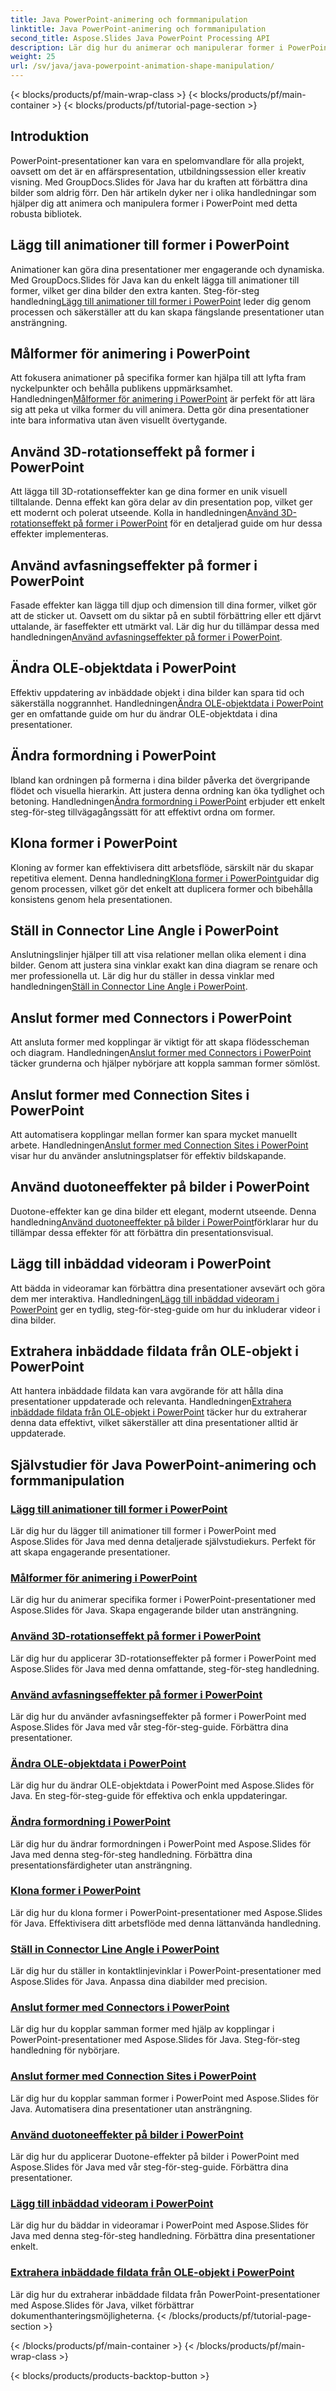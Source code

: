 ```yaml
---
title: Java PowerPoint-animering och formmanipulation
linktitle: Java PowerPoint-animering och formmanipulation
second_title: Aspose.Slides Java PowerPoint Processing API
description: Lär dig hur du animerar och manipulerar former i PowerPoint med Aspose.Slides för Java. Omfattande tutorials för dynamiska presentationer.
weight: 25
url: /sv/java/java-powerpoint-animation-shape-manipulation/
---
```


{< blocks/products/pf/main-wrap-class >}
{< blocks/products/pf/main-container >}
{< blocks/products/pf/tutorial-page-section >}


## Introduktion

PowerPoint-presentationer kan vara en spelomvandlare för alla projekt, oavsett om det är en affärspresentation, utbildningssession eller kreativ visning. Med GroupDocs.Slides för Java har du kraften att förbättra dina bilder som aldrig förr. Den här artikeln dyker ner i olika handledningar som hjälper dig att animera och manipulera former i PowerPoint med detta robusta bibliotek.

## Lägg till animationer till former i PowerPoint

Animationer kan göra dina presentationer mer engagerande och dynamiska. Med GroupDocs.Slides för Java kan du enkelt lägga till animationer till former, vilket ger dina bilder den extra kanten. Steg-för-steg handledning[Lägg till animationer till former i PowerPoint](./add-animations-to-shapes-powerpoint/) leder dig genom processen och säkerställer att du kan skapa fängslande presentationer utan ansträngning.

## Målformer för animering i PowerPoint

 Att fokusera animationer på specifika former kan hjälpa till att lyfta fram nyckelpunkter och behålla publikens uppmärksamhet. Handledningen[Målformer för animering i PowerPoint](./target-shapes-for-animation-powerpoint/) är perfekt för att lära sig att peka ut vilka former du vill animera. Detta gör dina presentationer inte bara informativa utan även visuellt övertygande.

## Använd 3D-rotationseffekt på former i PowerPoint

 Att lägga till 3D-rotationseffekter kan ge dina former en unik visuell tilltalande. Denna effekt kan göra delar av din presentation pop, vilket ger ett modernt och polerat utseende. Kolla in handledningen[Använd 3D-rotationseffekt på former i PowerPoint](./apply-3d-rotation-effect-shapes-powerpoint/) för en detaljerad guide om hur dessa effekter implementeras.

## Använd avfasningseffekter på former i PowerPoint

Fasade effekter kan lägga till djup och dimension till dina former, vilket gör att de sticker ut. Oavsett om du siktar på en subtil förbättring eller ett djärvt uttalande, är faseffekter ett utmärkt val. Lär dig hur du tillämpar dessa med handledningen[Använd avfasningseffekter på former i PowerPoint](./apply-bevel-effects-shapes-powerpoint/).

## Ändra OLE-objektdata i PowerPoint

 Effektiv uppdatering av inbäddade objekt i dina bilder kan spara tid och säkerställa noggrannhet. Handledningen[Ändra OLE-objektdata i PowerPoint](./change-ole-object-data-powerpoint/) ger en omfattande guide om hur du ändrar OLE-objektdata i dina presentationer.

## Ändra formordning i PowerPoint

 Ibland kan ordningen på formerna i dina bilder påverka det övergripande flödet och visuella hierarkin. Att justera denna ordning kan öka tydlighet och betoning. Handledningen[Ändra formordning i PowerPoint](./change-shape-order-powerpoint/) erbjuder ett enkelt steg-för-steg tillvägagångssätt för att effektivt ordna om former.

## Klona former i PowerPoint

 Kloning av former kan effektivisera ditt arbetsflöde, särskilt när du skapar repetitiva element. Denna handledning[Klona former i PowerPoint](./clone-shapes-powerpoint/)guidar dig genom processen, vilket gör det enkelt att duplicera former och bibehålla konsistens genom hela presentationen.

## Ställ in Connector Line Angle i PowerPoint

 Anslutningslinjer hjälper till att visa relationer mellan olika element i dina bilder. Genom att justera sina vinklar exakt kan dina diagram se renare och mer professionella ut. Lär dig hur du ställer in dessa vinklar med handledningen[Ställ in Connector Line Angle i PowerPoint](./set-connector-line-angle-powerpoint/).

## Anslut former med Connectors i PowerPoint

 Att ansluta former med kopplingar är viktigt för att skapa flödesscheman och diagram. Handledningen[Anslut former med Connectors i PowerPoint](./connect-shapes-using-connectors-powerpoint/) täcker grunderna och hjälper nybörjare att koppla samman former sömlöst.

## Anslut former med Connection Sites i PowerPoint

 Att automatisera kopplingar mellan former kan spara mycket manuellt arbete. Handledningen[Anslut former med Connection Sites i PowerPoint](./connect-shapes-using-connection-sites-powerpoint/) visar hur du använder anslutningsplatser för effektiv bildskapande.

## Använd duotoneeffekter på bilder i PowerPoint

 Duotone-effekter kan ge dina bilder ett elegant, modernt utseende. Denna handledning[Använd duotoneeffekter på bilder i PowerPoint](./apply-duotone-effects-images-powerpoint/)förklarar hur du tillämpar dessa effekter för att förbättra din presentationsvisual.

## Lägg till inbäddad videoram i PowerPoint

 Att bädda in videoramar kan förbättra dina presentationer avsevärt och göra dem mer interaktiva. Handledningen[Lägg till inbäddad videoram i PowerPoint](./add-embedded-video-frame-powerpoint/) ger en tydlig, steg-för-steg-guide om hur du inkluderar videor i dina bilder.

## Extrahera inbäddade fildata från OLE-objekt i PowerPoint

 Att hantera inbäddade fildata kan vara avgörande för att hålla dina presentationer uppdaterade och relevanta. Handledningen[Extrahera inbäddade fildata från OLE-objekt i PowerPoint](./extract-embedded-file-data-ole-object-powerpoint/) täcker hur du extraherar denna data effektivt, vilket säkerställer att dina presentationer alltid är uppdaterade.
## Självstudier för Java PowerPoint-animering och formmanipulation
### [Lägg till animationer till former i PowerPoint](./add-animations-to-shapes-powerpoint/)
Lär dig hur du lägger till animationer till former i PowerPoint med Aspose.Slides för Java med denna detaljerade självstudiekurs. Perfekt för att skapa engagerande presentationer.
### [Målformer för animering i PowerPoint](./target-shapes-for-animation-powerpoint/)
Lär dig hur du animerar specifika former i PowerPoint-presentationer med Aspose.Slides för Java. Skapa engagerande bilder utan ansträngning.
### [Använd 3D-rotationseffekt på former i PowerPoint](./apply-3d-rotation-effect-shapes-powerpoint/)
Lär dig hur du applicerar 3D-rotationseffekter på former i PowerPoint med Aspose.Slides för Java med denna omfattande, steg-för-steg handledning.
### [Använd avfasningseffekter på former i PowerPoint](./apply-bevel-effects-shapes-powerpoint/)
Lär dig hur du använder avfasningseffekter på former i PowerPoint med Aspose.Slides för Java med vår steg-för-steg-guide. Förbättra dina presentationer.
### [Ändra OLE-objektdata i PowerPoint](./change-ole-object-data-powerpoint/)
Lär dig hur du ändrar OLE-objektdata i PowerPoint med Aspose.Slides för Java. En steg-för-steg-guide för effektiva och enkla uppdateringar.
### [Ändra formordning i PowerPoint](./change-shape-order-powerpoint/)
Lär dig hur du ändrar formordningen i PowerPoint med Aspose.Slides för Java med denna steg-för-steg handledning. Förbättra dina presentationsfärdigheter utan ansträngning.
### [Klona former i PowerPoint](./clone-shapes-powerpoint/)
Lär dig hur du klona former i PowerPoint-presentationer med Aspose.Slides för Java. Effektivisera ditt arbetsflöde med denna lättanvända handledning.
### [Ställ in Connector Line Angle i PowerPoint](./set-connector-line-angle-powerpoint/)
Lär dig hur du ställer in kontaktlinjevinklar i PowerPoint-presentationer med Aspose.Slides för Java. Anpassa dina diabilder med precision.
### [Anslut former med Connectors i PowerPoint](./connect-shapes-using-connectors-powerpoint/)
Lär dig hur du kopplar samman former med hjälp av kopplingar i PowerPoint-presentationer med Aspose.Slides för Java. Steg-för-steg handledning för nybörjare.
### [Anslut former med Connection Sites i PowerPoint](./connect-shapes-using-connection-sites-powerpoint/)
Lär dig hur du kopplar samman former i PowerPoint med Aspose.Slides för Java. Automatisera dina presentationer utan ansträngning.
### [Använd duotoneeffekter på bilder i PowerPoint](./apply-duotone-effects-images-powerpoint/)
Lär dig hur du applicerar Duotone-effekter på bilder i PowerPoint med Aspose.Slides för Java med vår steg-för-steg-guide. Förbättra dina presentationer.
### [Lägg till inbäddad videoram i PowerPoint](./add-embedded-video-frame-powerpoint/)
Lär dig hur du bäddar in videoramar i PowerPoint med Aspose.Slides för Java med denna steg-för-steg handledning. Förbättra dina presentationer enkelt.
### [Extrahera inbäddade fildata från OLE-objekt i PowerPoint](./extract-embedded-file-data-ole-object-powerpoint/)
Lär dig hur du extraherar inbäddade fildata från PowerPoint-presentationer med Aspose.Slides för Java, vilket förbättrar dokumenthanteringsmöjligheterna.
{< /blocks/products/pf/tutorial-page-section >}

{< /blocks/products/pf/main-container >}
{< /blocks/products/pf/main-wrap-class >}

{< blocks/products/products-backtop-button >}
